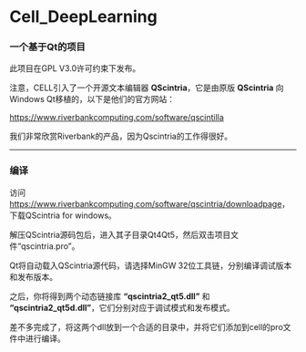 # Cell_DeepLearning
### 一个基于Qt的项目

此项目在GPL V3.0许可约束下发布。

注意，CELL引入了一个开源文本编辑器 **QScintria**，它是由原版 **QScintria** 向Windows Qt移植的，以下是他们的官方网站：

<https://www.riverbankcomputing.com/software/qscintilla>

我们非常欣赏Riverbank的产品，因为Qscintria的工作得很好。

------------

### 编译

访问<https://www.riverbankcomputing.com/software/qscintria/downloadpage>，下载QScintria for windows。

解压QScintria源码包后，进入其子目录Qt4Qt5，然后双击项目文件“qscintria.pro”。

Qt将自动载入QScintria源代码，请选择MinGW 32位工具链，分别编译调试版本和发布版本。

之后，你将得到两个动态链接库 **“qscintria2_qt5.dll”** 和 **“qscintria2_qt5d.dll”**，它们分别对应于调试模式和发布模式。

差不多完成了，将这两个dll放到一个合适的目录中，并将它们添加到cell的pro文件中进行编译。

